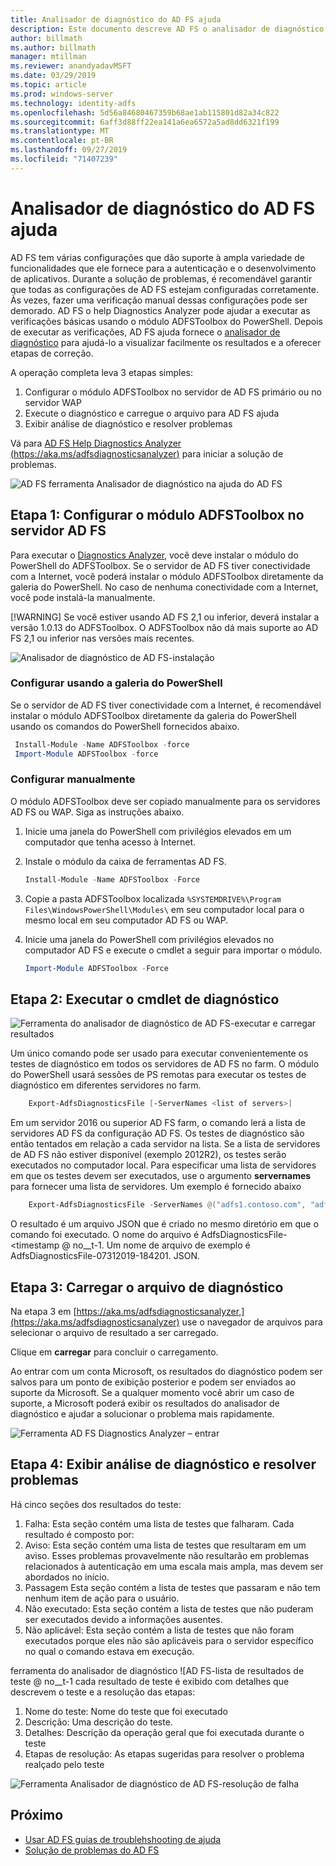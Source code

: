 ```yaml
---
title: Analisador de diagnóstico do AD FS ajuda
description: Este documento descreve AD FS o analisador de diagnóstico de ajuda e como ele pode executar as verificações básicas usando o módulo do PowerShell de diagnóstico de AD FS.
author: billmath
ms.author: billmath
manager: mtillman
ms.reviewer: anandyadavMSFT
ms.date: 03/29/2019
ms.topic: article
ms.prod: windows-server
ms.technology: identity-adfs
ms.openlocfilehash: 5d56a84680467359b68ae1ab115801d82a34c822
ms.sourcegitcommit: 6aff3d88ff22ea141a6ea6572a5ad8dd6321f199
ms.translationtype: MT
ms.contentlocale: pt-BR
ms.lasthandoff: 09/27/2019
ms.locfileid: "71407239"
---
```

# <a name="ad-fs-help-diagnostics-analyzer"></a>Analisador de diagnóstico do AD FS ajuda

AD FS tem várias configurações que dão suporte à ampla variedade de funcionalidades que ele fornece para a autenticação e o desenvolvimento de aplicativos. Durante a solução de problemas, é recomendável garantir que todas as configurações de AD FS estejam configuradas corretamente. Às vezes, fazer uma verificação manual dessas configurações pode ser demorado. AD FS o help Diagnostics Analyzer pode ajudar a executar as verificações básicas usando o módulo ADFSToolbox do PowerShell. Depois de executar as verificações, AD FS ajuda fornece o [analisador de diagnóstico](https://aka.ms/adfsdiagnosticsanalyzer) para ajudá-lo a visualizar facilmente os resultados e a oferecer etapas de correção.

A operação completa leva 3 etapas simples:

1. Configurar o módulo ADFSToolbox no servidor de AD FS primário ou no servidor WAP
2. Execute o diagnóstico e carregue o arquivo para AD FS ajuda
3. Exibir análise de diagnóstico e resolver problemas

Vá para [AD FS Help Diagnostics Analyzer (https://aka.ms/adfsdiagnosticsanalyzer)](https://aka.ms/adfsdiagnosticsanalyzer) para iniciar a solução de problemas.

![AD FS ferramenta Analisador de diagnóstico na ajuda do AD FS](media/ad-fs-diagonostics-analyzer/home.png)

## <a name="step-1-setup-the-adfstoolbox-module-on-ad-fs-server"></a>Etapa 1: Configurar o módulo ADFSToolbox no servidor AD FS

Para executar o [Diagnostics Analyzer](https://aka.ms/adfsdiagnosticsanalyzer), você deve instalar o módulo do PowerShell do ADFSToolbox. Se o servidor de AD FS tiver conectividade com a Internet, você poderá instalar o módulo ADFSToolbox diretamente da galeria do PowerShell. No caso de nenhuma conectividade com a Internet, você pode instalá-la manualmente. 

[!WARNING]
Se você estiver usando AD FS 2,1 ou inferior, deverá instalar a versão 1.0.13 do ADFSToolbox. O ADFSToolbox não dá mais suporte ao AD FS 2,1 ou inferior nas versões mais recentes.

![Analisador de diagnóstico de AD FS-instalação](media/ad-fs-diagonostics-analyzer/step1_v2.png)

### <a name="setup-using-powershell-gallery"></a>Configurar usando a galeria do PowerShell

Se o servidor de AD FS tiver conectividade com a Internet, é recomendável instalar o módulo ADFSToolbox diretamente da galeria do PowerShell usando os comandos do PowerShell fornecidos abaixo.

   ```powershell
    Install-Module -Name ADFSToolbox -force
    Import-Module ADFSToolbox -force
   ```

### <a name="setup-manually"></a>Configurar manualmente

O módulo ADFSToolbox deve ser copiado manualmente para os servidores AD FS ou WAP. Siga as instruções abaixo.

1. Inicie uma janela do PowerShell com privilégios elevados em um computador que tenha acesso à Internet.
2. Instale o módulo da caixa de ferramentas AD FS.

    ```powershell
    Install-Module -Name ADFSToolbox -Force
    ```
3. Copie a pasta ADFSToolbox localizada `%SYSTEMDRIVE%\Program Files\WindowsPowerShell\Modules\` em seu computador local para o mesmo local em seu computador AD FS ou WAP.

4. Inicie uma janela do PowerShell com privilégios elevados no computador AD FS e execute o cmdlet a seguir para importar o módulo.

    ```powershell
    Import-Module ADFSToolbox -Force
    ```

## <a name="step-2-execute-the-diagnostics-cmdlet"></a>Etapa 2: Executar o cmdlet de diagnóstico

![Ferramenta do analisador de diagnóstico de AD FS-executar e carregar resultados](media/ad-fs-diagonostics-analyzer/step2_v2.png)

Um único comando pode ser usado para executar convenientemente os testes de diagnóstico em todos os servidores de AD FS no farm. O módulo do PowerShell usará sessões de PS remotas para executar os testes de diagnóstico em diferentes servidores no farm.

```powershell
    Export-AdfsDiagnosticsFile [-ServerNames <list of servers>]
```

Em um servidor 2016 ou superior AD FS farm, o comando lerá a lista de servidores AD FS da configuração AD FS. Os testes de diagnóstico são então tentados em relação a cada servidor na lista. Se a lista de servidores de AD FS não estiver disponível (exemplo 2012R2), os testes serão executados no computador local. Para especificar uma lista de servidores em que os testes devem ser executados, use o argumento **servernames** para fornecer uma lista de servidores. Um exemplo é fornecido abaixo

```powershell
    Export-AdfsDiagnosticsFile -ServerNames @("adfs1.contoso.com", "adfs2.contoso.com")
```

O resultado é um arquivo JSON que é criado no mesmo diretório em que o comando foi executado. O nome do arquivo é AdfsDiagnosticsFile-\<timestamp @ no__t-1. Um nome de arquivo de exemplo é AdfsDiagnosticsFile-07312019-184201. JSON.

## <a name="step-3-upload-the-diagnostics-file"></a>Etapa 3: Carregar o arquivo de diagnóstico

Na etapa 3 em [https://aka.ms/adfsdiagnosticsanalyzer,](https://aka.ms/adfsdiagnosticsanalyzer) use o navegador de arquivos para selecionar o arquivo de resultado a ser carregado.

Clique em **carregar** para concluir o carregamento.

Ao entrar com um conta Microsoft, os resultados do diagnóstico podem ser salvos para um ponto de exibição posterior e podem ser enviados ao suporte da Microsoft. Se a qualquer momento você abrir um caso de suporte, a Microsoft poderá exibir os resultados do analisador de diagnóstico e ajudar a solucionar o problema mais rapidamente.

![Ferramenta AD FS Diagnostics Analyzer – entrar](media/ad-fs-diagonostics-analyzer/sign_in_step.png)

## <a name="step-4-view-diagnostics-analysis-and-resolve-any-issues"></a>Etapa 4: Exibir análise de diagnóstico e resolver problemas

Há cinco seções dos resultados do teste:

1. Falha: Esta seção contém uma lista de testes que falharam. Cada resultado é composto por:
2. Aviso: Esta seção contém uma lista de testes que resultaram em um aviso. Esses problemas provavelmente não resultarão em problemas relacionados à autenticação em uma escala mais ampla, mas devem ser abordados no início.
3. Passagem Esta seção contém a lista de testes que passaram e não tem nenhum item de ação para o usuário.
4. Não executado: Esta seção contém a lista de testes que não puderam ser executados devido a informações ausentes.
5. Não aplicável: Esta seção contém a lista de testes que não foram executados porque eles não são aplicáveis para o servidor específico no qual o comando estava em execução.

ferramenta do analisador de diagnóstico ![AD FS-lista de resultados de teste @ no__t-1 cada resultado de teste é exibido com detalhes que descrevem o teste e a resolução das etapas:

1. Nome do teste: Nome do teste que foi executado
2. Descrição: Uma descrição do teste.
3. Detalhes: Descrição da operação geral que foi executada durante o teste
4. Etapas de resolução: As etapas sugeridas para resolver o problema realçado pelo teste

![Ferramenta Analisador de diagnóstico de AD FS-resolução de falha](media/ad-fs-diagonostics-analyzer/step3b_v3.png)

## <a name="next"></a>Próximo

- [Usar AD FS guias de troublehshooting de ajuda](https://aka.ms/adfshelp/troubleshooting )
- [Solução de problemas do AD FS](ad-fs-tshoot-overview.md)
